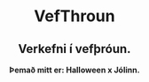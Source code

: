 <div align="center">

<h1>VefThroun</h1>

</div>

 <div align="center">

<h2>Verkefni í vefþróun.</h2>

<div align="center">

<p>
    <strong>
        Þemað mitt er:
        Halloween x Jólinn.
    </strong>
<p>

</div>

